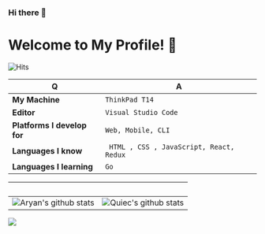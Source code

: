 ### Hi there 👋

<!--
**virenpatil/virenpatil** is a ✨ _special_ ✨ repository because its `README.md` (this file) appears on your GitHub profile.

Here are some ideas to get you started:

- 🔭 I’m currently working on ...
- 🌱 I’m currently learning ...
- 👯 I’m looking to collaborate on ...
- 🤔 I’m looking for help with ...
- 💬 Ask me about ...
- 📫 How to reach me: ...
- 😄 Pronouns: ...
- ⚡ Fun fact: ...
-->

# Welcome to My Profile! 👋 
<!-- ![https://t.me/araynvikash](https://img.shields.io/badge/telegram-virenpatil-blue) -->
 ![Hits](https://hits.seeyoufarm.com/api/count/incr/badge.svg?url=https://github.com/virenpatil/)



Q | A
--- | --- 
**My Machine**  | `ThinkPad T14`
**Editor**  | `Visual Studio Code`
**Platforms I develop for** | `Web, Mobile, CLI`
**Languages I know**  | ` HTML , CSS , JavaScript, React, Redux`
**Languages I learning** | `Go`



 ‏‏‎ ‎| ‏‏‎ ‎
 --- | ---
![Aryan's github stats](https://github-readme-stats.vercel.app/api?username=virenpatil&show_icons=true&theme=radical&include_all_commits=true) | ![Quiec's github stats](https://github-readme-stats.vercel.app/api/top-langs/?username=virenpatil&theme=radical&layout=compact)

<img src="https://github-readme-streak-stats.herokuapp.com/?user=virenpatil"></img>


